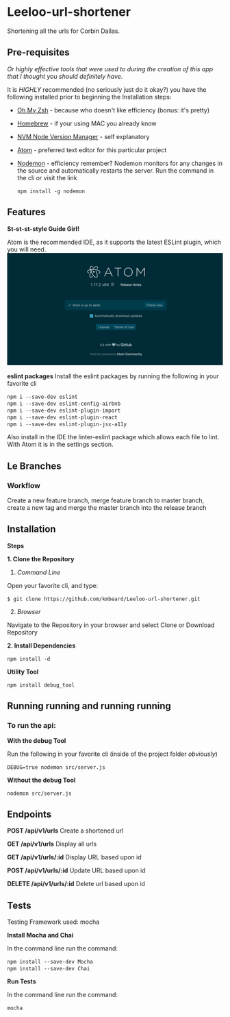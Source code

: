# Leeloo-url-shortener

  Shortening all the urls for Corbin Dallas.

## Pre-requisites

_Or highly effective tools that were used to during the creation of this app that I thought you should definitely have._

It is _HIGHLY_ recommended (no seriously just do it okay?) you have the following installed prior to beginning the Installation steps:

* [Oh My Zsh](https://github.com/robbyrussell/oh-my-zsh/wiki/Installing-ZSH) - because who doesn't like efficiency (bonus: it's pretty)
* [Homebrew](https://brew.sh/) - if your using MAC you already know
* [NVM Node Version Manager](https://github.com/creationix/nvm/blob/master/README.md) - self explanatory
* [Atom](https://flight-manual.atom.io/getting-started/sections/installing-atom/) - preferred text editor for this particular project
* [Nodemon](https://nodemon.io/) - efficiency remember? Nodemon monitors for any changes in the source and automatically restarts the server. Run the command in the cli or visit the link

      npm install -g nodemon

## Features

__St-st-st-style Guide Girl!__


Atom is the recommended IDE, as it supports the latest ESLint plugin, which you will need.  
<img src="views/images/atom.png" alt="atom"> <br/>

__eslint packages__
Install the eslint packages by running the following in your favorite cli

    npm i --save-dev eslint
    npm i --save-dev eslint-config-airbnb
    npm i --save-dev eslint-plugin-import
    npm i --save-dev eslint-plugin-react
    npm i --save-dev eslint-plugin-jsx-a11y


Also install in the IDE the linter-eslint package which allows each file to lint. With Atom it is in the settings section.


## Le Branches

### Workflow

Create a new feature branch, merge feature branch to master branch, create a new tag and merge the master branch into the release branch


## Installation
__Steps__

__1. Clone the Repository__

   1. _Command Line_

Open your favorite cli, and type:

    $ git clone https://github.com/kmbeard/Leeloo-url-shortener.git

   2. _Browser_

Navigate to the Repository in your browser and select Clone or Download Repository


__2. Install Dependencies__

    npm install -d


__Utility Tool__

    npm install debug_tool


## Running running and running running
### To run the api:

__With the debug Tool__

Run the following in your favorite cli (inside of the project folder _obviously_)

    DEBUG=true nodemon src/server.js

__Without the debug Tool__

    nodemon src/server.js


## Endpoints

__POST /api/v1/urls__
Create a shortened url

__GET /api/v1/urls__
Display all urls

__GET /api/v1/urls/:id__
Display URL based upon id

__POST /api/v1/urls/:id__
Update URL based upon id

__DELETE  /api/v1/urls/:id__
Delete url based upon id


## Tests
Testing Framework used: mocha

__Install Mocha and Chai__

In the command line run the command:

    npm install --save-dev Mocha
    npm install --save-dev Chai

__Run Tests__

In the command line run the command:

    mocha
